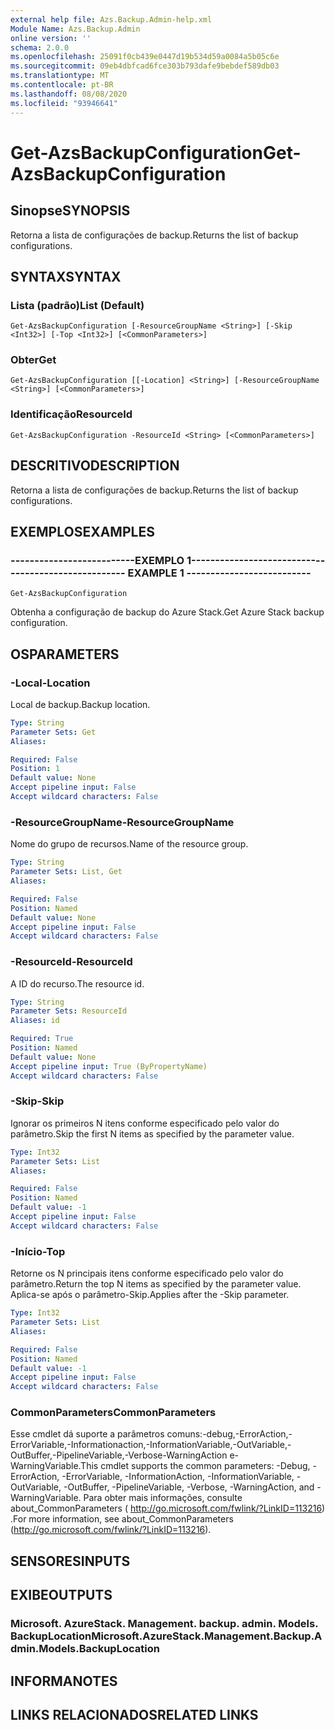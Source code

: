 ```yaml
---
external help file: Azs.Backup.Admin-help.xml
Module Name: Azs.Backup.Admin
online version: ''
schema: 2.0.0
ms.openlocfilehash: 25091f0cb439e0447d19b534d59a0084a5b05c6e
ms.sourcegitcommit: 09eb4dbfcad6fce303b793dafe9bebdef589db03
ms.translationtype: MT
ms.contentlocale: pt-BR
ms.lasthandoff: 08/08/2020
ms.locfileid: "93946641"
---
```

# <span data-ttu-id="1f874-101">Get-AzsBackupConfiguration</span><span class="sxs-lookup"><span data-stu-id="1f874-101">Get-AzsBackupConfiguration</span></span>

## <span data-ttu-id="1f874-102">Sinopse</span><span class="sxs-lookup"><span data-stu-id="1f874-102">SYNOPSIS</span></span>
<span data-ttu-id="1f874-103">Retorna a lista de configurações de backup.</span><span class="sxs-lookup"><span data-stu-id="1f874-103">Returns the list of backup configurations.</span></span>

## <span data-ttu-id="1f874-104">SYNTAX</span><span class="sxs-lookup"><span data-stu-id="1f874-104">SYNTAX</span></span>

### <span data-ttu-id="1f874-105">Lista (padrão)</span><span class="sxs-lookup"><span data-stu-id="1f874-105">List (Default)</span></span>
```
Get-AzsBackupConfiguration [-ResourceGroupName <String>] [-Skip <Int32>] [-Top <Int32>] [<CommonParameters>]
```

### <span data-ttu-id="1f874-106">Obter</span><span class="sxs-lookup"><span data-stu-id="1f874-106">Get</span></span>
```
Get-AzsBackupConfiguration [[-Location] <String>] [-ResourceGroupName <String>] [<CommonParameters>]
```

### <span data-ttu-id="1f874-107">Identificação</span><span class="sxs-lookup"><span data-stu-id="1f874-107">ResourceId</span></span>
```
Get-AzsBackupConfiguration -ResourceId <String> [<CommonParameters>]
```

## <span data-ttu-id="1f874-108">DESCRITIVO</span><span class="sxs-lookup"><span data-stu-id="1f874-108">DESCRIPTION</span></span>
<span data-ttu-id="1f874-109">Retorna a lista de configurações de backup.</span><span class="sxs-lookup"><span data-stu-id="1f874-109">Returns the list of backup configurations.</span></span>

## <span data-ttu-id="1f874-110">EXEMPLOS</span><span class="sxs-lookup"><span data-stu-id="1f874-110">EXAMPLES</span></span>

### <span data-ttu-id="1f874-111">--------------------------EXEMPLO 1--------------------------</span><span class="sxs-lookup"><span data-stu-id="1f874-111">-------------------------- EXAMPLE 1 --------------------------</span></span>
```
Get-AzsBackupConfiguration
```

<span data-ttu-id="1f874-112">Obtenha a configuração de backup do Azure Stack.</span><span class="sxs-lookup"><span data-stu-id="1f874-112">Get Azure Stack backup configuration.</span></span>

## <span data-ttu-id="1f874-113">OS</span><span class="sxs-lookup"><span data-stu-id="1f874-113">PARAMETERS</span></span>

### <span data-ttu-id="1f874-114">-Local</span><span class="sxs-lookup"><span data-stu-id="1f874-114">-Location</span></span>
<span data-ttu-id="1f874-115">Local de backup.</span><span class="sxs-lookup"><span data-stu-id="1f874-115">Backup location.</span></span>

```yaml
Type: String
Parameter Sets: Get
Aliases: 

Required: False
Position: 1
Default value: None
Accept pipeline input: False
Accept wildcard characters: False
```

### <span data-ttu-id="1f874-116">-ResourceGroupName</span><span class="sxs-lookup"><span data-stu-id="1f874-116">-ResourceGroupName</span></span>
<span data-ttu-id="1f874-117">Nome do grupo de recursos.</span><span class="sxs-lookup"><span data-stu-id="1f874-117">Name of the resource group.</span></span>

```yaml
Type: String
Parameter Sets: List, Get
Aliases: 

Required: False
Position: Named
Default value: None
Accept pipeline input: False
Accept wildcard characters: False
```

### <span data-ttu-id="1f874-118">-ResourceId</span><span class="sxs-lookup"><span data-stu-id="1f874-118">-ResourceId</span></span>
<span data-ttu-id="1f874-119">A ID do recurso.</span><span class="sxs-lookup"><span data-stu-id="1f874-119">The resource id.</span></span>

```yaml
Type: String
Parameter Sets: ResourceId
Aliases: id

Required: True
Position: Named
Default value: None
Accept pipeline input: True (ByPropertyName)
Accept wildcard characters: False
```

### <span data-ttu-id="1f874-120">-Skip</span><span class="sxs-lookup"><span data-stu-id="1f874-120">-Skip</span></span>
<span data-ttu-id="1f874-121">Ignorar os primeiros N itens conforme especificado pelo valor do parâmetro.</span><span class="sxs-lookup"><span data-stu-id="1f874-121">Skip the first N items as specified by the parameter value.</span></span>

```yaml
Type: Int32
Parameter Sets: List
Aliases: 

Required: False
Position: Named
Default value: -1
Accept pipeline input: False
Accept wildcard characters: False
```

### <span data-ttu-id="1f874-122">-Início</span><span class="sxs-lookup"><span data-stu-id="1f874-122">-Top</span></span>
<span data-ttu-id="1f874-123">Retorne os N principais itens conforme especificado pelo valor do parâmetro.</span><span class="sxs-lookup"><span data-stu-id="1f874-123">Return the top N items as specified by the parameter value.</span></span>
<span data-ttu-id="1f874-124">Aplica-se após o parâmetro-Skip.</span><span class="sxs-lookup"><span data-stu-id="1f874-124">Applies after the -Skip parameter.</span></span>

```yaml
Type: Int32
Parameter Sets: List
Aliases: 

Required: False
Position: Named
Default value: -1
Accept pipeline input: False
Accept wildcard characters: False
```

### <span data-ttu-id="1f874-125">CommonParameters</span><span class="sxs-lookup"><span data-stu-id="1f874-125">CommonParameters</span></span>
<span data-ttu-id="1f874-126">Esse cmdlet dá suporte a parâmetros comuns:-debug,-ErrorAction,-ErrorVariable,-Informationaction,-InformationVariable,-OutVariable,-OutBuffer,-PipelineVariable,-Verbose-WarningAction e-WarningVariable.</span><span class="sxs-lookup"><span data-stu-id="1f874-126">This cmdlet supports the common parameters: -Debug, -ErrorAction, -ErrorVariable, -InformationAction, -InformationVariable, -OutVariable, -OutBuffer, -PipelineVariable, -Verbose, -WarningAction, and -WarningVariable.</span></span> <span data-ttu-id="1f874-127">Para obter mais informações, consulte about_CommonParameters ( http://go.microsoft.com/fwlink/?LinkID=113216) .</span><span class="sxs-lookup"><span data-stu-id="1f874-127">For more information, see about_CommonParameters (http://go.microsoft.com/fwlink/?LinkID=113216).</span></span>

## <span data-ttu-id="1f874-128">SENSORES</span><span class="sxs-lookup"><span data-stu-id="1f874-128">INPUTS</span></span>

## <span data-ttu-id="1f874-129">EXIBE</span><span class="sxs-lookup"><span data-stu-id="1f874-129">OUTPUTS</span></span>

### <span data-ttu-id="1f874-130">Microsoft. AzureStack. Management. backup. admin. Models. BackupLocation</span><span class="sxs-lookup"><span data-stu-id="1f874-130">Microsoft.AzureStack.Management.Backup.Admin.Models.BackupLocation</span></span>

## <span data-ttu-id="1f874-131">INFORMA</span><span class="sxs-lookup"><span data-stu-id="1f874-131">NOTES</span></span>

## <span data-ttu-id="1f874-132">LINKS RELACIONADOS</span><span class="sxs-lookup"><span data-stu-id="1f874-132">RELATED LINKS</span></span>

